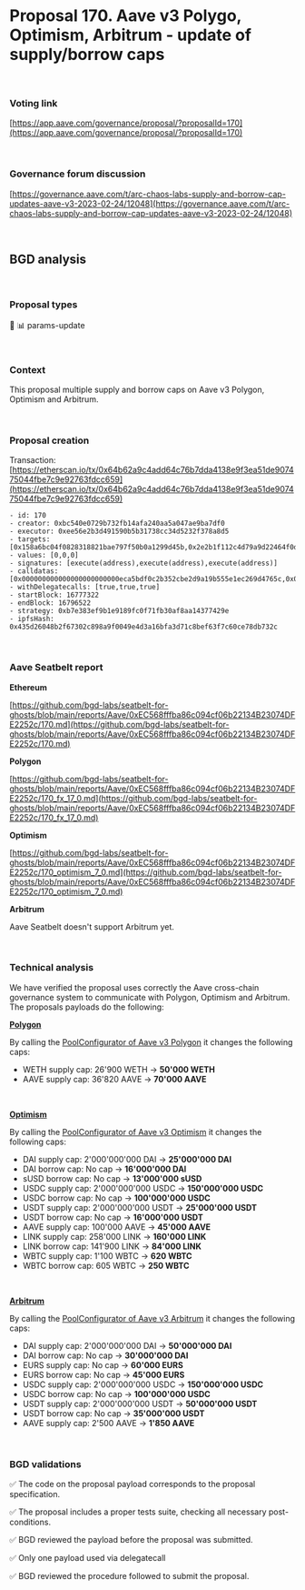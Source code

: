 # Proposal 170. Aave v3 Polygo, Optimism, Arbitrum - update of supply/borrow caps

<br>

### Voting link

[https://app.aave.com/governance/proposal/?proposalId=170](https://app.aave.com/governance/proposal/?proposalId=170)

<br>

### Governance forum discussion

[https://governance.aave.com/t/arc-chaos-labs-supply-and-borrow-cap-updates-aave-v3-2023-02-24/12048](https://governance.aave.com/t/arc-chaos-labs-supply-and-borrow-cap-updates-aave-v3-2023-02-24/12048)

<br>

## BGD analysis

<br>

### Proposal types

:wrench: :bar_chart: params-update

<br>

### Context

This proposal multiple supply and borrow caps on Aave v3 Polygon, Optimism and Arbitrum.

<br>

### Proposal creation

Transaction: [https://etherscan.io/tx/0x64b62a9c4add64c76b7dda4138e9f3ea51de907475044fbe7c9e92763fdcc659](https://etherscan.io/tx/0x64b62a9c4add64c76b7dda4138e9f3ea51de907475044fbe7c9e92763fdcc659)

```
- id: 170
- creator: 0xbc540e0729b732fb14afa240aa5a047ae9ba7df0
- executor: 0xee56e2b3d491590b5b31738cc34d5232f378a8d5
- targets: [0x158a6bc04f0828318821bae797f50b0a1299d45b,0x2e2b1f112c4d79a9d22464f0d345de9b792705f1,0x5f5c02875a8e9b5a26fbd09040abcfdeb2aa6711]
- values: [0,0,0]
- signatures: [execute(address),execute(address),execute(address)]
- calldatas: [0x000000000000000000000000eca5bdf0c2b352cbe2d9a19b555e1ec269d4765c,0x000000000000000000000000060bea15af594fe9e0a243ca632f2c7d1935c70f,0x0000000000000000000000003a4f2a6c7e1e641afad6300553a0bb82d6c46a2e]
- withDelegatecalls: [true,true,true]
- startBlock: 16777322
- endBlock: 16796522
- strategy: 0xb7e383ef9b1e9189fc0f71fb30af8aa14377429e
- ipfsHash: 0x435d26048b2f67302c898a9f0049e4d3a16bfa3d71c8bef63f7c60ce78db732c
```

<br>

### Aave Seatbelt report

**Ethereum**

[https://github.com/bgd-labs/seatbelt-for-ghosts/blob/main/reports/Aave/0xEC568fffba86c094cf06b22134B23074DFE2252c/170.md](https://github.com/bgd-labs/seatbelt-for-ghosts/blob/main/reports/Aave/0xEC568fffba86c094cf06b22134B23074DFE2252c/170.md)

**Polygon**

[https://github.com/bgd-labs/seatbelt-for-ghosts/blob/main/reports/Aave/0xEC568fffba86c094cf06b22134B23074DFE2252c/170_fx_17_0.md](https://github.com/bgd-labs/seatbelt-for-ghosts/blob/main/reports/Aave/0xEC568fffba86c094cf06b22134B23074DFE2252c/170_fx_17_0.md)

**Optimism**

[https://github.com/bgd-labs/seatbelt-for-ghosts/blob/main/reports/Aave/0xEC568fffba86c094cf06b22134B23074DFE2252c/170_optimism_7_0.md](https://github.com/bgd-labs/seatbelt-for-ghosts/blob/main/reports/Aave/0xEC568fffba86c094cf06b22134B23074DFE2252c/170_optimism_7_0.md)


**Arbitrum**

Aave Seatbelt doesn't support Arbitrum yet.

<br>

### Technical analysis

We have verified the proposal uses correctly the Aave cross-chain governance system to communicate with Polygon, Optimism and Arbitrum.
The proposals payloads do the following:

**[Polygon](https://polygonscan.com/address/0xeca5bdf0c2b352cbe2d9a19b555e1ec269d4765c#code#F15#L1)**

By calling the [PoolConfigurator of Aave v3 Polygon](https://polygonscan.com/address/0x8145eddDf43f50276641b55bd3AD95944510021E) it changes the following caps:

- WETH supply cap: 26'900 WETH -> **50'000 WETH**
- AAVE supply cap: 36'820 AAVE -> **70'000 AAVE**

<br>

**[Optimism](https://optimistic.etherscan.io/address/0x3a4f2a6c7e1e641afad6300553a0bb82d6c46a2e#code#F15#L1)**

By calling the [PoolConfigurator of Aave v3 Optimism](https://optimistic.etherscan.io/address/0x8145eddDf43f50276641b55bd3AD95944510021E) it changes the following caps:

- DAI supply cap: 2'000'000'000 DAI -> **25'000'000 DAI**
- DAI borrow cap: No cap -> **16'000'000 DAI**
- sUSD borrow cap: No cap -> **13'000'000 sUSD**
- USDC supply cap: 2'000'000'000 USDC -> **150'000'000 USDC**
- USDC borrow cap: No cap -> **100'000'000 USDC**
- USDT supply cap: 2'000'000'000 USDT -> **25'000'000 USDT**
- USDT borrow cap: No cap -> **16'000'000 USDT**
- AAVE supply cap: 100'000 AAVE -> **45'000 AAVE**
- LINK supply cap: 258'000 LINK -> **160'000 LINK**
- LINK borrow cap: 141'900 LINK -> **84'000 LINK**
- WBTC supply cap: 1'100 WBTC -> **620 WBTC**
- WBTC borrow cap: 605 WBTC -> **250 WBTC**

<br>

**[Arbitrum](https://arbiscan.io/address/0x060bea15af594fe9e0a243ca632f2c7d1935c70f#code#F15#L1)**

By calling the [PoolConfigurator of Aave v3 Arbitrum](https://arbiscan.io/address/0x8145eddDf43f50276641b55bd3AD95944510021E) it changes the following caps:

- DAI supply cap: 2'000'000'000 DAI -> **50'000'000 DAI**
- DAI borrow cap: No cap -> **30'000'000 DAI**
- EURS supply cap: No cap -> **60'000 EURS**
- EURS borrow cap: No cap -> **45'000 EURS**
- USDC supply cap: 2'000'000'000 USDC -> **150'000'000 USDC**
- USDC borrow cap: No cap -> **100'000'000 USDC**
- USDT supply cap: 2'000'000'000 USDT -> **50'000'000 USDT**
- USDT borrow cap: No cap -> **35'000'000 USDT**
- AAVE supply cap: 2'500 AAVE -> **1'850 AAVE**


<br>

### BGD validations

:white_check_mark: The code on the proposal payload corresponds to the proposal specification.

:white_check_mark: The proposal includes a proper tests suite, checking all necessary post-conditions.

:white_check_mark: BGD reviewed the payload before the proposal was submitted.

:white_check_mark: Only one payload used via delegatecall

:white_check_mark: BGD reviewed the procedure followed to submit the proposal.
